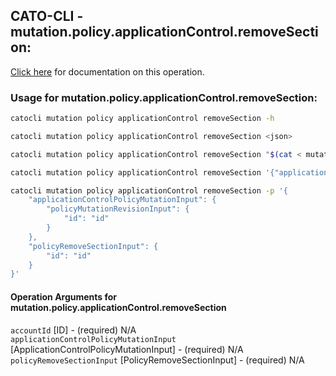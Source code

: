 
## CATO-CLI - mutation.policy.applicationControl.removeSection:
[Click here](https://api.catonetworks.com/documentation/#mutation-mutation.policy.applicationControl.removeSection) for documentation on this operation.

### Usage for mutation.policy.applicationControl.removeSection:

```bash
catocli mutation policy applicationControl removeSection -h

catocli mutation policy applicationControl removeSection <json>

catocli mutation policy applicationControl removeSection "$(cat < mutation.policy.applicationControl.removeSection.json)"

catocli mutation policy applicationControl removeSection '{"applicationControlPolicyMutationInput":{"policyMutationRevisionInput":{"id":"id"}},"policyRemoveSectionInput":{"id":"id"}}'

catocli mutation policy applicationControl removeSection -p '{
    "applicationControlPolicyMutationInput": {
        "policyMutationRevisionInput": {
            "id": "id"
        }
    },
    "policyRemoveSectionInput": {
        "id": "id"
    }
}'
```

#### Operation Arguments for mutation.policy.applicationControl.removeSection ####

`accountId` [ID] - (required) N/A    
`applicationControlPolicyMutationInput` [ApplicationControlPolicyMutationInput] - (required) N/A    
`policyRemoveSectionInput` [PolicyRemoveSectionInput] - (required) N/A    
